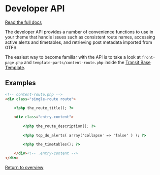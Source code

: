 # Developer API

[Read the full docs](https://trillium-solutions.github.io/public-transit-custom-posts/api-docs/)

The developer API provides a number of convenience functions to use in your theme that handle issues such as consistent route names, accessing active alerts and timetables, and retrieving post metadata imported from GTFS.

The easiest way to become familiar with the API is to take a look at `front-page.php` and `template-parts/content-route.php` inside the [Transit Base Template](https://github.com/trilliumtransit/transit-base-template). 

## Examples

```html
<!-- content-route.php -->
<div class="single-route route">
	
	<?php the_route_title(); ?>

	<div class="entry-content">
		
		<?php the_route_description(); ?>
		
		<?php tcp_do_alerts( array('collapse' => 'false' ) ); ?>

		<?php the_timetables(); ?>
		
	</div><!-- .entry-content -->
</div>
```

[Return to overview](index.md)